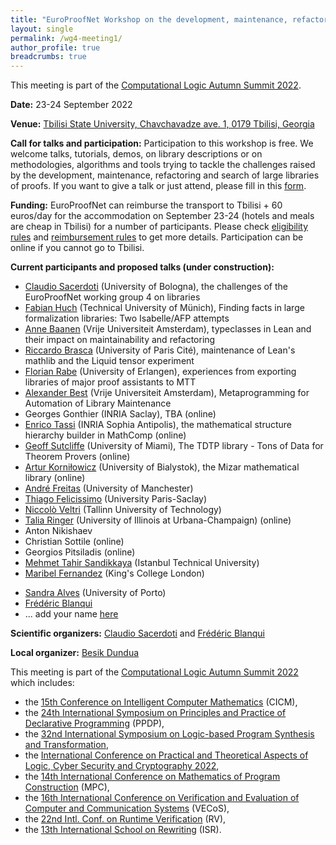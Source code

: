 ```yaml
---
title: "EuroProofNet Workshop on the development, maintenance, refactoring and search of large libraries of proofs"
layout: single
permalink: /wg4-meeting1/
author_profile: true
breadcrumbs: true
---
```


This meeting is part of the [Computational Logic Autumn Summit 2022](https://viam.science.tsu.ge/clas2022/).

**Date:** 23-24 September 2022

**Venue:** [Tbilisi State University, Chavchavadze ave. 1, 0179 Tbilisi, Georgia](https://viam.science.tsu.ge/clas2022/venue)

**Call for talks and participation:** Participation to this workshop
is free. We welcome talks, tutorials, demos, on library descriptions
or on methodologies, algorithms and tools trying to tackle the
challenges raised by the development, maintenance, refactoring and
search of large libraries of proofs. If you want to give a talk or
just attend, please fill in this
[form](https://forms.gle/fNxt1ot2xgUUSfGt5).

**Funding:** EuroProofNet can reimburse the transport to Tbilisi + 60 euros/day for the accommodation on September 23-24 (hotels and meals are cheap in Tbilisi) for a number of participants. Please check [eligibility rules](https://europroofnet.github.io/eligibility/) and [reimbursement rules](https://europroofnet.github.io/reimbursement-rules/) to get more details. Participation can be online if you cannot go to Tbilisi.

**Current participants and proposed talks (under construction):**
- [Claudio Sacerdoti](http://www.cs.unibo.it/~sacerdot/) (University of Bologna), the challenges of the EuroProofNet working group 4 on libraries
- [Fabian Huch](https://www21.in.tum.de/team/huch/) (Technical University of Münich), Finding facts in large formalization libraries: Two Isabelle/AFP attempts
- [Anne Baanen](https://www.cs.vu.nl/~tbn305/) (Vrije Universiteit Amsterdam), typeclasses in Lean and their impact on maintainability and refactoring
- [Riccardo Brasca](https://webusers.imj-prg.fr/~riccardo.brasca/) (University of Paris Cité), maintenance of Lean's mathlib and the Liquid tensor experiment
- [Florian Rabe](https://kwarc.info/people/frabe/) (University of Erlangen), experiences from exporting libraries of major proof assistants to MTT <!--(online?)-->
- [Alexander Best](https://alexjbest.github.io/) (Vrije Universiteit Amsterdam), Metaprogramming for Automation of Library Maintenance
- Georges Gonthier (INRIA Saclay), TBA (online)
- [Enrico Tassi](http://www-sop.inria.fr/members/Enrico.Tassi/) (INRIA Sophia Antipolis), the mathematical structure hierarchy builder in MathComp (online)
- [Geoff Sutcliffe](https://www.cs.miami.edu/home/geoff/) (University of Miami), The TDTP library - Tons of Data for Theorem Provers (online)
- [Artur Korniłowicz](http://math.uwb.edu.pl/~arturk/) (University of Bialystok), the Mizar mathematical library (online)
- [André Freitas](http://andrefreitas.org/) (University of Manchester)
- [Thiago Felicissimo](https://lmf.cnrs.fr/Perso/ThiagoFelicissimo) (University Paris-Saclay)
- [Niccolò Veltri](https://niccoloveltri.github.io/) (Tallinn University of Technology)
- [Talia Ringer](https://dependenttyp.es/) (University of Illinois at Urbana-Champaign) (online)
- Anton Nikishaev
- Christian Sottile (online)
- Georgios Pitsiladis (online)
- [Mehmet Tahir Sandikkaya](https://www.sandikkaya.name.tr/) (Istanbul Technical University)
- [Maribel Fernandez](https://nms.kcl.ac.uk/maribel.fernandez/) (King's College London)
<!-- Carsten Fuhs-->
<!-- Peter Ölveczky-->
<!-- Christopher Lynch-->
- [Sandra Alves](https://www.dcc.fc.up.pt/~sandra/Home/Home.html) (University of Porto)
- [Frédéric Blanqui](https://blanqui.gitlabpages.inria.fr/)
- ... add your name [here](https://forms.gle/fNxt1ot2xgUUSfGt5)

**Scientific organizers:** [Claudio Sacerdoti](http://www.cs.unibo.it/~sacerdot/) and [Frédéric Blanqui](https://blanqui.gitlabpages.inria.fr/)

**Local organizer:** [Besik Dundua](https://cte.ibsu.edu.ge/en/besik-dundua/)

This meeting is part of the [Computational Logic Autumn Summit 2022](https://viam.science.tsu.ge/clas2022/) which includes:
- the [15th Conference on Intelligent Computer Mathematics](https://cicm-conference.org/2022/cicm.php) (CICM),
- the [24th International Symposium on Principles and Practice of Declarative Programming](https://software.imdea.org/Conferences/PPDP2022/) (PPDP),
- the [32nd International Symposium on Logic-based Program Synthesis and Transformation](https://lopstr2022.webs.upv.es/),
- the [International Conference on Practical and Theoretical Aspects of Logic, Cyber Security and Cryptography 2022](https://cs.omu.edu.tr/blacksea2022/),
- the [14th International Conference on Mathematics of Program Construction](https://www.macs.hw.ac.uk/mpc22/) (MPC),
- the [16th International Conference on Verification and Evaluation of Computer and Communication Systems](http://vecos-world.org/2022/) (VECoS),
- the [22nd Intl. Conf. on Runtime Verification](https://rv22.gitlab.io/) (RV),
- the [13th International School on Rewriting](https://viam.science.tsu.ge/clas2022/isr/) (ISR).
